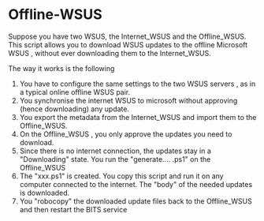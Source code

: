 # Offline-WSUS

Suppose you have two WSUS, the Internet_WSUS and the Offline_WSUS.
This script allows you to download  WSUS updates to the offline Microsoft WSUS , without ever downloading them to the Internet_WSUS.

The way it works is the following
1. You have to configure the same settings to the two WSUS servers , as in a typical online offline  WSUS  pair.
2. You synchronise the internet WSUS to microsoft without approving (hence downloading) any update.
3. You export the metadata from the Internet_WSUS and import them to the Offline_WSUS.
4. On the Offline_WSUS , you only approve the updates you need to download.
5. Since there is no internet connection, the updates stay in a "Downloading" state. You run the "generate.... .ps1" on the Offline_WSUS
6. The "xxx.ps1" is created. You copy this script and run it on any computer connected to the internet. The "body" of the needed updates is downloaded.
7. You "robocopy" the downloaded update files back to the Offline_WSUS and then restart the BITS service 
